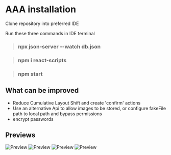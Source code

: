 # AAA installation

Clone repository into preferred IDE


Run these three commands in IDE terminal

> ### npx json-server --watch db.json

> ### npm i react-scripts

> ### npm start


## What can be improved
- Reduce Cumulative Layout Shift and create 'confirm' actions
- Use an alternative Api to allow images to be stored, or configure fakeFile path to local path and bypass permissions
- encrypt passwords


## Previews
![Preview](https://github.com/Samuel-Morgan-Tyghe/Api-Account-App/blob/master/PreviewGif/Preview%20(4).gif)
![Preview](https://github.com/Samuel-Morgan-Tyghe/Api-Account-App/blob/master/PreviewGif/Preview%20(3).gif)
![Preview](https://github.com/Samuel-Morgan-Tyghe/Api-Account-App/blob/master/PreviewGif/Preview%20(2).gif)
![Preview](https://github.com/Samuel-Morgan-Tyghe/Api-Account-App/blob/master/PreviewGif/Preview%20(1).gif)
